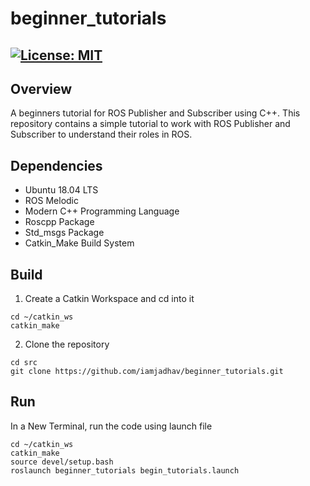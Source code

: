 # beginner_tutorials
[![License: MIT](https://img.shields.io/badge/License-MIT-green.svg)](https://opensource.org/licenses/MIT)
-----

## Overview

A beginners tutorial for ROS Publisher and Subscriber using C++.
This repository contains a simple tutorial to work with ROS Publisher and Subscriber to understand their roles in ROS.

## Dependencies

* Ubuntu 18.04 LTS
* ROS Melodic
* Modern C++ Programming Language
* Roscpp Package
* Std_msgs Package
* Catkin_Make Build System

## Build

1) Create a Catkin Workspace and cd into it
```
cd ~/catkin_ws
catkin_make
```
2) Clone the repository 
```
cd src
git clone https://github.com/iamjadhav/beginner_tutorials.git
```

## Run

In a New Terminal, run the code using launch file

```
cd ~/catkin_ws
catkin_make
source devel/setup.bash
roslaunch beginner_tutorials begin_tutorials.launch
```
